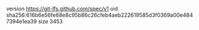 version https://git-lfs.github.com/spec/v1
oid sha256:616b6e56fe68e8c95b86c26cfeb4aeb222619585d3f0369a00e4847394e1ea39
size 3453
